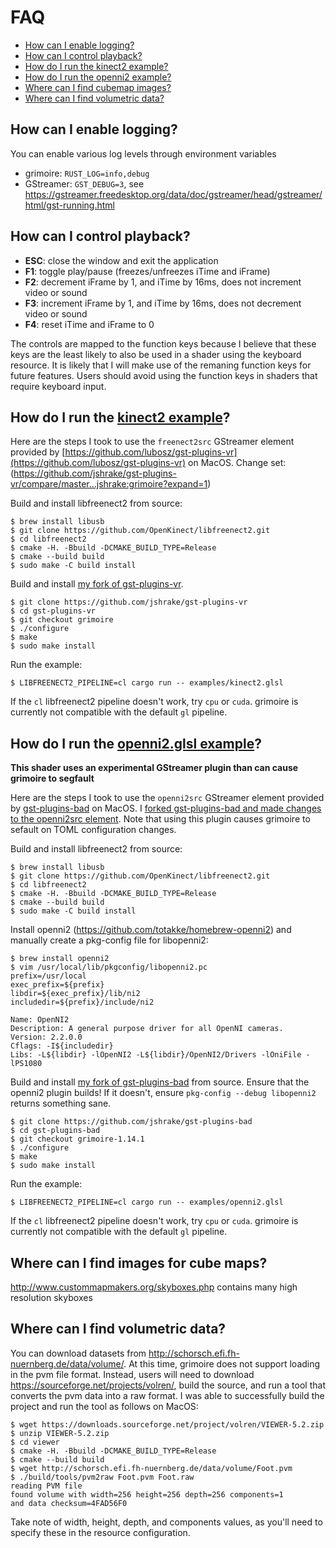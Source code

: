 # FAQ

- [How can I enable logging?](#how-can-i-enable-logging)
- [How can I control playback?](#how-can-i-control-playback)
- [How do I run the kinect2 example?](#how-do-i-run-the-kinect2-example)
- [How do I run the openni2 example?](#how-do-i-run-the-openni2glsl-example)
- [Where can I find cubemap images?](#where-can-i-find-images-for-cube-maps)
- [Where can I find volumetric data?](#where-can-i-find-volumetric-data)

## How can I enable logging?

You can enable various log levels through environment variables

- grimoire: `RUST_LOG=info,debug`
- GStreamer: `GST_DEBUG=3`, see https://gstreamer.freedesktop.org/data/doc/gstreamer/head/gstreamer/html/gst-running.html

## How can I control playback?

- **ESC**: close the window and exit the application
- **F1**: toggle play/pause (freezes/unfreezes iTime and iFrame)
- **F2**: decrement iFrame by 1, and iTime by 16ms, does not increment video or sound
- **F3**: increment iFrame by 1, and iTime by 16ms, does not decrement video or sound
- **F4**: reset iTime and iFrame to 0

The controls are mapped to the function keys because I believe that these keys are the least likely to also
be used in a shader using the keyboard resource. It is likely that I will make use of the remaning function keys
for future features. Users should avoid using the function keys in shaders that require keyboard input.

## How do I run the [kinect2 example](https://github.com/jshrake/grimoire-examples/blob/master/kinect2.glsl)?

Here are the steps I took to use the `freenect2src` GStreamer element provided by [https://github.com/lubosz/gst-plugins-vr](https://github.com/lubosz/gst-plugins-vr) on MacOS. Change set: (https://github.com/jshrake/gst-plugins-vr/compare/master...jshrake:grimoire?expand=1)

Build and install libfreenect2 from source:
```console
$ brew install libusb
$ git clone https://github.com/OpenKinect/libfreenect2.git
$ cd libfreenect2
$ cmake -H. -Bbuild -DCMAKE_BUILD_TYPE=Release
$ cmake --build build
$ sudo make -C build install
```

Build and install [my fork of gst-plugins-vr](https://github.com/jshrake/gst-plugins-vr/tree/grimoire).
```console
$ git clone https://github.com/jshrake/gst-plugins-vr
$ cd gst-plugins-vr
$ git checkout grimoire
$ ./configure
$ make
$ sudo make install
```

Run the example:
```console
$ LIBFREENECT2_PIPELINE=cl cargo run -- examples/kinect2.glsl
```

If the `cl` libfreenect2 pipeline doesn't work, try `cpu` or `cuda`. grimoire is currently not compatible with the default `gl` pipeline.

## How do I run the [openni2.glsl example](https://github.com/jshrake/grimoire-examples/blob/master/openni2.glsl)?

**This shader uses an experimental GStreamer plugin than can cause grimoire to segfault**

Here are the steps I took to use the `openni2src` GStreamer element provided by [gst-plugins-bad](https://github.com/GStreamer/gst-plugins-bad/tree/master/ext/openni2) on MacOS. I [forked gst-plugins-bad and made changes to the openni2src element](https://github.com/jshrake/gst-plugins-bad/compare/1.14.1...jshrake:grimoire-1.14.1). Note that using this plugin causes grimoire to sefault on TOML configuration changes.

Build and install libfreenect2 from source:
```console
$ brew install libusb
$ git clone https://github.com/OpenKinect/libfreenect2.git
$ cd libfreenect2
$ cmake -H. -Bbuild -DCMAKE_BUILD_TYPE=Release
$ cmake --build build
$ sudo make -C build install
```

Install openni2 (https://github.com/totakke/homebrew-openni2) and manually create a pkg-config file for libopenni2:
```console
$ brew install openni2
$ vim /usr/local/lib/pkgconfig/libopenni2.pc
prefix=/usr/local
exec_prefix=${prefix}
libdir=${exec_prefix}/lib/ni2
includedir=${prefix}/include/ni2

Name: OpenNI2
Description: A general purpose driver for all OpenNI cameras.
Version: 2.2.0.0
Cflags: -I${includedir}
Libs: -L${libdir} -lOpenNI2 -L${libdir}/OpenNI2/Drivers -lOniFile -lPS1080
```

Build and install [my fork of gst-plugins-bad](https://github.com/jshrake/gst-plugins-bad/tree/grimoire-1.14.1) from source. Ensure that the openni2 plugin builds! If it doesn't, ensure `pkg-config --debug libopenni2` returns something sane.
```console
$ git clone https://github.com/jshrake/gst-plugins-bad
$ cd gst-plugins-bad
$ git checkout grimoire-1.14.1
$ ./configure
$ make
$ sudo make install
```

Run the example:
```console
$ LIBFREENECT2_PIPELINE=cl cargo run -- examples/openni2.glsl
```

If the `cl` libfreenect2 pipeline doesn't work, try `cpu` or `cuda`. grimoire is currently not compatible with the default `gl` pipeline.

## Where can I find images for cube maps?

http://www.custommapmakers.org/skyboxes.php contains many high resolution skyboxes

## Where can I find volumetric data?

You can download datasets from http://schorsch.efi.fh-nuernberg.de/data/volume/. At this time, grimoire does not support loading in the pvm file format. Instead, users will need to download https://sourceforge.net/projects/volren/, build the source, and run a tool that converts the pvm data into a raw format. I was able to successfully build the project and run the tool as follows on MacOS:

```
$ wget https://downloads.sourceforge.net/project/volren/VIEWER-5.2.zip
$ unzip VIEWER-5.2.zip
$ cd viewer
$ cmake -H. -Bbuild -DCMAKE_BUILD_TYPE=Release
$ cmake --build build
$ wget http://schorsch.efi.fh-nuernberg.de/data/volume/Foot.pvm
$ ./build/tools/pvm2raw Foot.pvm Foot.raw
reading PVM file
found volume with width=256 height=256 depth=256 components=1
and data checksum=4FAD56F0
```

Take note of width, height, depth, and components values, as you'll need to specify these in the resource configuration.
